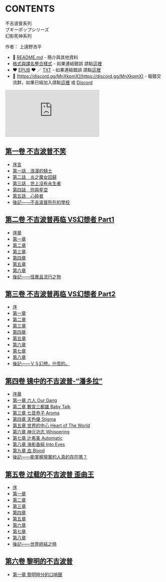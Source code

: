 # CONTENTS

不吉波普系列  
ブギーポップシリーズ  
幻影死神系列  

作者： 上遠野浩平  



- :closed_book: [README.md](README.md) - 簡介與其他資料
- [格式與譯名整合樣式](https://github.com/bluelovers/node-novel/blob/master/lib/locales/%E4%B8%8D%E5%90%89%E6%B3%A2%E6%99%AE%E7%B3%BB%E5%88%97.ts) - 如果連結錯誤 請點[這裡](https://github.com/bluelovers/node-novel/blob/master/lib/locales/)
-  :heart: [EPUB](https://gitlab.com/demonovel/epub-txt/blob/master/wenku8/%E4%B8%8D%E5%90%89%E6%B3%A2%E6%99%AE%E7%B3%BB%E5%88%97.epub) :heart:  ／ [TXT](https://gitlab.com/demonovel/epub-txt/blob/master/wenku8/out/%E4%B8%8D%E5%90%89%E6%B3%A2%E6%99%AE%E7%B3%BB%E5%88%97.out.txt) - 如果連結錯誤 請點[這裡](https://gitlab.com/demonovel/epub-txt/blob/master/wenku8/)
- :mega: [https://discord.gg/MnXkpmX](https://discord.gg/MnXkpmX) - 報錯交流群，如果已經加入請點[這裡](https://discordapp.com/channels/467794087769014273/467794088285175809) 或 [Discord](https://discordapp.com/channels/@me)


![導航目錄](https://chart.apis.google.com/chart?cht=qr&chs=150x150&chl=https://gitlab.com/novel-group/txt-source/blob/master/wenku8/不吉波普系列/導航目錄.md "導航目錄")




## [第一卷 不吉波普不笑](00000_%E7%AC%AC%E4%B8%80%E5%8D%B7%20%E4%B8%8D%E5%90%89%E6%B3%A2%E6%99%AE%E4%B8%8D%E7%AC%91)

- [序言](00000_%E7%AC%AC%E4%B8%80%E5%8D%B7%20%E4%B8%8D%E5%90%89%E6%B3%A2%E6%99%AE%E4%B8%8D%E7%AC%91/00010_%E5%BA%8F%E8%A8%80.txt)
- [第一話　浪漫的騎士](00000_%E7%AC%AC%E4%B8%80%E5%8D%B7%20%E4%B8%8D%E5%90%89%E6%B3%A2%E6%99%AE%E4%B8%8D%E7%AC%91/00020_%E7%AC%AC%E4%B8%80%E8%A9%B1%E3%80%80%E6%B5%AA%E6%BC%AB%E7%9A%84%E9%A8%8E%E5%A3%AB.txt)
- [第二話　炎之魔女回歸](00000_%E7%AC%AC%E4%B8%80%E5%8D%B7%20%E4%B8%8D%E5%90%89%E6%B3%A2%E6%99%AE%E4%B8%8D%E7%AC%91/00030_%E7%AC%AC%E4%BA%8C%E8%A9%B1%E3%80%80%E7%82%8E%E4%B9%8B%E9%AD%94%E5%A5%B3%E5%9B%9E%E6%AD%B8.txt)
- [第三話　世上沒有永生者](00000_%E7%AC%AC%E4%B8%80%E5%8D%B7%20%E4%B8%8D%E5%90%89%E6%B3%A2%E6%99%AE%E4%B8%8D%E7%AC%91/00040_%E7%AC%AC%E4%B8%89%E8%A9%B1%E3%80%80%E4%B8%96%E4%B8%8A%E6%B2%92%E6%9C%89%E6%B0%B8%E7%94%9F%E8%80%85.txt)
- [第四話　你與星空](00000_%E7%AC%AC%E4%B8%80%E5%8D%B7%20%E4%B8%8D%E5%90%89%E6%B3%A2%E6%99%AE%E4%B8%8D%E7%AC%91/00050_%E7%AC%AC%E5%9B%9B%E8%A9%B1%E3%80%80%E4%BD%A0%E8%88%87%E6%98%9F%E7%A9%BA.txt)
- [第五話　心砕者](00000_%E7%AC%AC%E4%B8%80%E5%8D%B7%20%E4%B8%8D%E5%90%89%E6%B3%A2%E6%99%AE%E4%B8%8D%E7%AC%91/00060_%E7%AC%AC%E4%BA%94%E8%A9%B1%E3%80%80%E5%BF%83%E7%A0%95%E8%80%85.txt)
- [後記——不吉波普所在的學校](00000_%E7%AC%AC%E4%B8%80%E5%8D%B7%20%E4%B8%8D%E5%90%89%E6%B3%A2%E6%99%AE%E4%B8%8D%E7%AC%91/00070_%E5%BE%8C%E8%A8%98%E2%80%94%E2%80%94%E4%B8%8D%E5%90%89%E6%B3%A2%E6%99%AE%E6%89%80%E5%9C%A8%E7%9A%84%E5%AD%B8%E6%A0%A1.txt)


## [第二卷 不吉波普再临 VS幻想者 Part1](00010_%E7%AC%AC%E4%BA%8C%E5%8D%B7%20%E4%B8%8D%E5%90%89%E6%B3%A2%E6%99%AE%E5%86%8D%E4%B8%B4%20VS%E5%B9%BB%E6%83%B3%E8%80%85%20Part1)

- [序章](00010_%E7%AC%AC%E4%BA%8C%E5%8D%B7%20%E4%B8%8D%E5%90%89%E6%B3%A2%E6%99%AE%E5%86%8D%E4%B8%B4%20VS%E5%B9%BB%E6%83%B3%E8%80%85%20Part1/00010_%E5%BA%8F%E7%AB%A0.txt)
- [第一章](00010_%E7%AC%AC%E4%BA%8C%E5%8D%B7%20%E4%B8%8D%E5%90%89%E6%B3%A2%E6%99%AE%E5%86%8D%E4%B8%B4%20VS%E5%B9%BB%E6%83%B3%E8%80%85%20Part1/00020_%E7%AC%AC%E4%B8%80%E7%AB%A0.txt)
- [第二章](00010_%E7%AC%AC%E4%BA%8C%E5%8D%B7%20%E4%B8%8D%E5%90%89%E6%B3%A2%E6%99%AE%E5%86%8D%E4%B8%B4%20VS%E5%B9%BB%E6%83%B3%E8%80%85%20Part1/00030_%E7%AC%AC%E4%BA%8C%E7%AB%A0.txt)
- [第三章](00010_%E7%AC%AC%E4%BA%8C%E5%8D%B7%20%E4%B8%8D%E5%90%89%E6%B3%A2%E6%99%AE%E5%86%8D%E4%B8%B4%20VS%E5%B9%BB%E6%83%B3%E8%80%85%20Part1/00040_%E7%AC%AC%E4%B8%89%E7%AB%A0.txt)
- [第四章](00010_%E7%AC%AC%E4%BA%8C%E5%8D%B7%20%E4%B8%8D%E5%90%89%E6%B3%A2%E6%99%AE%E5%86%8D%E4%B8%B4%20VS%E5%B9%BB%E6%83%B3%E8%80%85%20Part1/00050_%E7%AC%AC%E5%9B%9B%E7%AB%A0.txt)
- [第五章](00010_%E7%AC%AC%E4%BA%8C%E5%8D%B7%20%E4%B8%8D%E5%90%89%E6%B3%A2%E6%99%AE%E5%86%8D%E4%B8%B4%20VS%E5%B9%BB%E6%83%B3%E8%80%85%20Part1/00060_%E7%AC%AC%E4%BA%94%E7%AB%A0.txt)
- [第六章](00010_%E7%AC%AC%E4%BA%8C%E5%8D%B7%20%E4%B8%8D%E5%90%89%E6%B3%A2%E6%99%AE%E5%86%8D%E4%B8%B4%20VS%E5%B9%BB%E6%83%B3%E8%80%85%20Part1/00070_%E7%AC%AC%E5%85%AD%E7%AB%A0.txt)
- [後記——怪異且流行之物](00010_%E7%AC%AC%E4%BA%8C%E5%8D%B7%20%E4%B8%8D%E5%90%89%E6%B3%A2%E6%99%AE%E5%86%8D%E4%B8%B4%20VS%E5%B9%BB%E6%83%B3%E8%80%85%20Part1/00080_%E5%BE%8C%E8%A8%98%E2%80%94%E2%80%94%E6%80%AA%E7%95%B0%E4%B8%94%E6%B5%81%E8%A1%8C%E4%B9%8B%E7%89%A9.txt)


## [第三卷 不吉波普再临 VS幻想者 Part2](00020_%E7%AC%AC%E4%B8%89%E5%8D%B7%20%E4%B8%8D%E5%90%89%E6%B3%A2%E6%99%AE%E5%86%8D%E4%B8%B4%20VS%E5%B9%BB%E6%83%B3%E8%80%85%20Part2)

- [序](00020_%E7%AC%AC%E4%B8%89%E5%8D%B7%20%E4%B8%8D%E5%90%89%E6%B3%A2%E6%99%AE%E5%86%8D%E4%B8%B4%20VS%E5%B9%BB%E6%83%B3%E8%80%85%20Part2/00010_%E5%BA%8F.txt)
- [第一章](00020_%E7%AC%AC%E4%B8%89%E5%8D%B7%20%E4%B8%8D%E5%90%89%E6%B3%A2%E6%99%AE%E5%86%8D%E4%B8%B4%20VS%E5%B9%BB%E6%83%B3%E8%80%85%20Part2/00020_%E7%AC%AC%E4%B8%80%E7%AB%A0.txt)
- [第二章](00020_%E7%AC%AC%E4%B8%89%E5%8D%B7%20%E4%B8%8D%E5%90%89%E6%B3%A2%E6%99%AE%E5%86%8D%E4%B8%B4%20VS%E5%B9%BB%E6%83%B3%E8%80%85%20Part2/00030_%E7%AC%AC%E4%BA%8C%E7%AB%A0.txt)
- [第三章](00020_%E7%AC%AC%E4%B8%89%E5%8D%B7%20%E4%B8%8D%E5%90%89%E6%B3%A2%E6%99%AE%E5%86%8D%E4%B8%B4%20VS%E5%B9%BB%E6%83%B3%E8%80%85%20Part2/00040_%E7%AC%AC%E4%B8%89%E7%AB%A0.txt)
- [第四章](00020_%E7%AC%AC%E4%B8%89%E5%8D%B7%20%E4%B8%8D%E5%90%89%E6%B3%A2%E6%99%AE%E5%86%8D%E4%B8%B4%20VS%E5%B9%BB%E6%83%B3%E8%80%85%20Part2/00050_%E7%AC%AC%E5%9B%9B%E7%AB%A0.txt)
- [第五章](00020_%E7%AC%AC%E4%B8%89%E5%8D%B7%20%E4%B8%8D%E5%90%89%E6%B3%A2%E6%99%AE%E5%86%8D%E4%B8%B4%20VS%E5%B9%BB%E6%83%B3%E8%80%85%20Part2/00060_%E7%AC%AC%E4%BA%94%E7%AB%A0.txt)
- [第六章](00020_%E7%AC%AC%E4%B8%89%E5%8D%B7%20%E4%B8%8D%E5%90%89%E6%B3%A2%E6%99%AE%E5%86%8D%E4%B8%B4%20VS%E5%B9%BB%E6%83%B3%E8%80%85%20Part2/00070_%E7%AC%AC%E5%85%AD%E7%AB%A0.txt)
- [第七章](00020_%E7%AC%AC%E4%B8%89%E5%8D%B7%20%E4%B8%8D%E5%90%89%E6%B3%A2%E6%99%AE%E5%86%8D%E4%B8%B4%20VS%E5%B9%BB%E6%83%B3%E8%80%85%20Part2/00080_%E7%AC%AC%E4%B8%83%E7%AB%A0.txt)
- [第八章](00020_%E7%AC%AC%E4%B8%89%E5%8D%B7%20%E4%B8%8D%E5%90%89%E6%B3%A2%E6%99%AE%E5%86%8D%E4%B8%B4%20VS%E5%B9%BB%E6%83%B3%E8%80%85%20Part2/00090_%E7%AC%AC%E5%85%AB%E7%AB%A0.txt)
- [後記——ＶＳ幻想，什麼的。](00020_%E7%AC%AC%E4%B8%89%E5%8D%B7%20%E4%B8%8D%E5%90%89%E6%B3%A2%E6%99%AE%E5%86%8D%E4%B8%B4%20VS%E5%B9%BB%E6%83%B3%E8%80%85%20Part2/00100_%E5%BE%8C%E8%A8%98%E2%80%94%E2%80%94%EF%BC%B6%EF%BC%B3%E5%B9%BB%E6%83%B3%EF%BC%8C%E4%BB%80%E9%BA%BC%E7%9A%84%E3%80%82.txt)


## [第四卷 镜中的不吉波普-“潘多拉”](00030_%E7%AC%AC%E5%9B%9B%E5%8D%B7%20%E9%95%9C%E4%B8%AD%E7%9A%84%E4%B8%8D%E5%90%89%E6%B3%A2%E6%99%AE-%E2%80%9C%E6%BD%98%E5%A4%9A%E6%8B%89%E2%80%9D)

- [序章](00030_%E7%AC%AC%E5%9B%9B%E5%8D%B7%20%E9%95%9C%E4%B8%AD%E7%9A%84%E4%B8%8D%E5%90%89%E6%B3%A2%E6%99%AE-%E2%80%9C%E6%BD%98%E5%A4%9A%E6%8B%89%E2%80%9D/00010_%E5%BA%8F%E7%AB%A0.txt)
- [第一章 六人 Our Gang](00030_%E7%AC%AC%E5%9B%9B%E5%8D%B7%20%E9%95%9C%E4%B8%AD%E7%9A%84%E4%B8%8D%E5%90%89%E6%B3%A2%E6%99%AE-%E2%80%9C%E6%BD%98%E5%A4%9A%E6%8B%89%E2%80%9D/00020_%E7%AC%AC%E4%B8%80%E7%AB%A0%20%E5%85%AD%E4%BA%BA%20Our%20Gang.txt)
- [第二章 數宮三都雄 Baby Talk](00030_%E7%AC%AC%E5%9B%9B%E5%8D%B7%20%E9%95%9C%E4%B8%AD%E7%9A%84%E4%B8%8D%E5%90%89%E6%B3%A2%E6%99%AE-%E2%80%9C%E6%BD%98%E5%A4%9A%E6%8B%89%E2%80%9D/00030_%E7%AC%AC%E4%BA%8C%E7%AB%A0%20%E6%95%B8%E5%AE%AE%E4%B8%89%E9%83%BD%E9%9B%84%20Baby%20Talk.txt)
- [第三章 七音恭子 Aroma](00030_%E7%AC%AC%E5%9B%9B%E5%8D%B7%20%E9%95%9C%E4%B8%AD%E7%9A%84%E4%B8%8D%E5%90%89%E6%B3%A2%E6%99%AE-%E2%80%9C%E6%BD%98%E5%A4%9A%E6%8B%89%E2%80%9D/00040_%E7%AC%AC%E4%B8%89%E7%AB%A0%20%E4%B8%83%E9%9F%B3%E6%81%AD%E5%AD%90%20Aroma.txt)
- [第四章 天色優 Stigma](00030_%E7%AC%AC%E5%9B%9B%E5%8D%B7%20%E9%95%9C%E4%B8%AD%E7%9A%84%E4%B8%8D%E5%90%89%E6%B3%A2%E6%99%AE-%E2%80%9C%E6%BD%98%E5%A4%9A%E6%8B%89%E2%80%9D/00050_%E7%AC%AC%E5%9B%9B%E7%AB%A0%20%E5%A4%A9%E8%89%B2%E5%84%AA%20Stigma.txt)
- [第五章 世界的中心 Heart of The World](00030_%E7%AC%AC%E5%9B%9B%E5%8D%B7%20%E9%95%9C%E4%B8%AD%E7%9A%84%E4%B8%8D%E5%90%89%E6%B3%A2%E6%99%AE-%E2%80%9C%E6%BD%98%E5%A4%9A%E6%8B%89%E2%80%9D/00060_%E7%AC%AC%E4%BA%94%E7%AB%A0%20%E4%B8%96%E7%95%8C%E7%9A%84%E4%B8%AD%E5%BF%83%20Heart%20of%20The%20World.txt)
- [第六章 神元功志 Whispering](00030_%E7%AC%AC%E5%9B%9B%E5%8D%B7%20%E9%95%9C%E4%B8%AD%E7%9A%84%E4%B8%8D%E5%90%89%E6%B3%A2%E6%99%AE-%E2%80%9C%E6%BD%98%E5%A4%9A%E6%8B%89%E2%80%9D/00070_%E7%AC%AC%E5%85%AD%E7%AB%A0%20%E7%A5%9E%E5%85%83%E5%8A%9F%E5%BF%97%20Whispering.txt)
- [第七章 辻希美 Automatic](00030_%E7%AC%AC%E5%9B%9B%E5%8D%B7%20%E9%95%9C%E4%B8%AD%E7%9A%84%E4%B8%8D%E5%90%89%E6%B3%A2%E6%99%AE-%E2%80%9C%E6%BD%98%E5%A4%9A%E6%8B%89%E2%80%9D/00080_%E7%AC%AC%E4%B8%83%E7%AB%A0%20%E8%BE%BB%E5%B8%8C%E7%BE%8E%20Automatic.txt)
- [第八章 海影香純 Into Eyes](00030_%E7%AC%AC%E5%9B%9B%E5%8D%B7%20%E9%95%9C%E4%B8%AD%E7%9A%84%E4%B8%8D%E5%90%89%E6%B3%A2%E6%99%AE-%E2%80%9C%E6%BD%98%E5%A4%9A%E6%8B%89%E2%80%9D/00090_%E7%AC%AC%E5%85%AB%E7%AB%A0%20%E6%B5%B7%E5%BD%B1%E9%A6%99%E7%B4%94%20Into%20Eyes.txt)
- [第九章 血 Blood](00030_%E7%AC%AC%E5%9B%9B%E5%8D%B7%20%E9%95%9C%E4%B8%AD%E7%9A%84%E4%B8%8D%E5%90%89%E6%B3%A2%E6%99%AE-%E2%80%9C%E6%BD%98%E5%A4%9A%E6%8B%89%E2%80%9D/00100_%E7%AC%AC%E4%B9%9D%E7%AB%A0%20%E8%A1%80%20Blood.txt)
- [後記——能掌握現實的人真的存在嗎？](00030_%E7%AC%AC%E5%9B%9B%E5%8D%B7%20%E9%95%9C%E4%B8%AD%E7%9A%84%E4%B8%8D%E5%90%89%E6%B3%A2%E6%99%AE-%E2%80%9C%E6%BD%98%E5%A4%9A%E6%8B%89%E2%80%9D/00110_%E5%BE%8C%E8%A8%98%E2%80%94%E2%80%94%E8%83%BD%E6%8E%8C%E6%8F%A1%E7%8F%BE%E5%AF%A6%E7%9A%84%E4%BA%BA%E7%9C%9F%E7%9A%84%E5%AD%98%E5%9C%A8%E5%97%8E%EF%BC%9F.txt)


## [第五卷 过载的不吉波普 歪曲王](00040_%E7%AC%AC%E4%BA%94%E5%8D%B7%20%E8%BF%87%E8%BD%BD%E7%9A%84%E4%B8%8D%E5%90%89%E6%B3%A2%E6%99%AE%20%E6%AD%AA%E6%9B%B2%E7%8E%8B)

- [序](00040_%E7%AC%AC%E4%BA%94%E5%8D%B7%20%E8%BF%87%E8%BD%BD%E7%9A%84%E4%B8%8D%E5%90%89%E6%B3%A2%E6%99%AE%20%E6%AD%AA%E6%9B%B2%E7%8E%8B/00010_%E5%BA%8F.txt)
- [第一章](00040_%E7%AC%AC%E4%BA%94%E5%8D%B7%20%E8%BF%87%E8%BD%BD%E7%9A%84%E4%B8%8D%E5%90%89%E6%B3%A2%E6%99%AE%20%E6%AD%AA%E6%9B%B2%E7%8E%8B/00020_%E7%AC%AC%E4%B8%80%E7%AB%A0.txt)
- [第二章](00040_%E7%AC%AC%E4%BA%94%E5%8D%B7%20%E8%BF%87%E8%BD%BD%E7%9A%84%E4%B8%8D%E5%90%89%E6%B3%A2%E6%99%AE%20%E6%AD%AA%E6%9B%B2%E7%8E%8B/00030_%E7%AC%AC%E4%BA%8C%E7%AB%A0.txt)
- [第三章](00040_%E7%AC%AC%E4%BA%94%E5%8D%B7%20%E8%BF%87%E8%BD%BD%E7%9A%84%E4%B8%8D%E5%90%89%E6%B3%A2%E6%99%AE%20%E6%AD%AA%E6%9B%B2%E7%8E%8B/00040_%E7%AC%AC%E4%B8%89%E7%AB%A0.txt)
- [第四章](00040_%E7%AC%AC%E4%BA%94%E5%8D%B7%20%E8%BF%87%E8%BD%BD%E7%9A%84%E4%B8%8D%E5%90%89%E6%B3%A2%E6%99%AE%20%E6%AD%AA%E6%9B%B2%E7%8E%8B/00050_%E7%AC%AC%E5%9B%9B%E7%AB%A0.txt)
- [第五章](00040_%E7%AC%AC%E4%BA%94%E5%8D%B7%20%E8%BF%87%E8%BD%BD%E7%9A%84%E4%B8%8D%E5%90%89%E6%B3%A2%E6%99%AE%20%E6%AD%AA%E6%9B%B2%E7%8E%8B/00060_%E7%AC%AC%E4%BA%94%E7%AB%A0.txt)
- [第六章](00040_%E7%AC%AC%E4%BA%94%E5%8D%B7%20%E8%BF%87%E8%BD%BD%E7%9A%84%E4%B8%8D%E5%90%89%E6%B3%A2%E6%99%AE%20%E6%AD%AA%E6%9B%B2%E7%8E%8B/00070_%E7%AC%AC%E5%85%AD%E7%AB%A0.txt)
- [第七章](00040_%E7%AC%AC%E4%BA%94%E5%8D%B7%20%E8%BF%87%E8%BD%BD%E7%9A%84%E4%B8%8D%E5%90%89%E6%B3%A2%E6%99%AE%20%E6%AD%AA%E6%9B%B2%E7%8E%8B/00080_%E7%AC%AC%E4%B8%83%E7%AB%A0.txt)
- [第八章](00040_%E7%AC%AC%E4%BA%94%E5%8D%B7%20%E8%BF%87%E8%BD%BD%E7%9A%84%E4%B8%8D%E5%90%89%E6%B3%A2%E6%99%AE%20%E6%AD%AA%E6%9B%B2%E7%8E%8B/00090_%E7%AC%AC%E5%85%AB%E7%AB%A0.txt)
- [後記——世界終結之時](00040_%E7%AC%AC%E4%BA%94%E5%8D%B7%20%E8%BF%87%E8%BD%BD%E7%9A%84%E4%B8%8D%E5%90%89%E6%B3%A2%E6%99%AE%20%E6%AD%AA%E6%9B%B2%E7%8E%8B/00100_%E5%BE%8C%E8%A8%98%E2%80%94%E2%80%94%E4%B8%96%E7%95%8C%E7%B5%82%E7%B5%90%E4%B9%8B%E6%99%82.txt)


## [第六卷 黎明的不吉波普](00050_%E7%AC%AC%E5%85%AD%E5%8D%B7%20%E9%BB%8E%E6%98%8E%E7%9A%84%E4%B8%8D%E5%90%89%E6%B3%A2%E6%99%AE)

- [第一章 黎明時分的口哨聲](00050_%E7%AC%AC%E5%85%AD%E5%8D%B7%20%E9%BB%8E%E6%98%8E%E7%9A%84%E4%B8%8D%E5%90%89%E6%B3%A2%E6%99%AE/00010_%E7%AC%AC%E4%B8%80%E7%AB%A0%20%E9%BB%8E%E6%98%8E%E6%99%82%E5%88%86%E7%9A%84%E5%8F%A3%E5%93%A8%E8%81%B2.txt)

